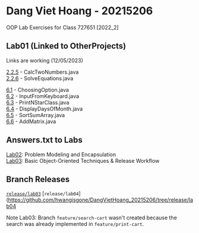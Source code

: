 # Dang Viet Hoang - 20215206
OOP Lab Exercises for Class 727651 \[2022_2\]

## Lab01 (Linked to OtherProjects)
Links are working (12/05/2023)

[2.2.5](OtherProjects/src/hust/soict/globalict/lab01/CalcTwoNumbers.java) - CalcTwoNumbers.java \
[2.2.6](OtherProjects/src/hust/soict/globalict/lab01/SolveEquations.java) - SolveEquations.java

[6.1](OtherProjects/src/hust/soict/globalict/lab01/java_basics/ChoosingOption.java) - ChoosingOption.java \
[6.2](OtherProjects/src/hust/soict/globalict/lab01/java_basics/InputFromKeyboard.java) - InputFromKeyboard.java \
[6.3](OtherProjects/src/hust/soict/globalict/lab01/printstar/PrintNStarClass.java) - PrintNStarClass.java \
[6.4](OtherProjects/src/hust/soict/globalict/lab01/display_days_of_month/DisplayDaysOfMonth.java) - DisplayDaysOfMonth.java \
[6.5](OtherProjects/src/hust/soict/globalict/lab01/array/SortSumArray.java) - SortSumArray.java \
[6.6](OtherProjects/src/hust/soict/globalict/lab01/matrix/AddMatrix.java) - AddMatrix.java


## Answers.txt to Labs
[Lab02](AimsProject/answers_Lab02.txt): Problem Modeling and Encapsulation \
[Lab03](AimsProject/answers_Lab03.txt): Basic Object-Oriented Techniques & Release Workflow

## Branch Releases
[`release/lab03`](https://github.com/hwangisgone/DangVietHoang_20215206/tree/release/lab03)
[`release/lab04`](https://github.com/hwangisgone/DangVietHoang_20215206/tree/release/lab04

Note Lab03: Branch `feature/search-cart` wasn't created because the search was already implemented in `feature/print-cart`.